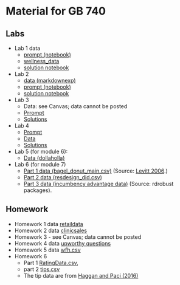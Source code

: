 # Material for GB 740 


## Labs
- Lab 1 data
  - [prompt (notebook)](https://colab.research.google.com/drive/11vIMprudKvWfWDCus4jZFPWRRn9Ykw4w?usp=sharing)
  - [wellness_data](https://raw.githubusercontent.com/dansacks/gb740/main/wellness_data.csv)
  - [solution notebook](https://colab.research.google.com/drive/19q8IM0AWuUySwLBMmHVD0sI8DhSSw8w9)
- Lab 2
  - [data (markdownexp)](https://raw.githubusercontent.com/dansacks/gb740/main/markdownexp.csv)
  - [prompt (notebook)](https://colab.research.google.com/drive/1X6RsFcXOGPLPomB6iWXJmPbACCKp0RiM)
  - [solution notebook](https://colab.research.google.com/drive/1HNbJbvhD4cfajHQY3aKDRrDdGDu5stTc) 
- Lab 3
  - Data: see Canvas; data cannot be posted
  - [Prrompt](https://colab.research.google.com/drive/1Hl5vhyi-s9womluj5wDI43vTq44DhT_-?usp=sharing)
  - [Solutions](https://colab.research.google.com/drive/1aoizkC6QtcFmNbvAgAyEhXKGPVesjc3D)
- Lab 4 
  - [Prompt](https://colab.research.google.com/drive/1S-wa1D5mnQV_ruzeqDQ_QR7pIJW1c_k6?usp=sharing)
  - [Data](https://raw.githubusercontent.com/dansacks/gb740/main/lab4_data.csv)
  - [Solutions](https://colab.research.google.com/drive/1C-BALAt60udgfzOpFaq2oWQ4n7O1hmpy)
- Lab 5 (for module 6):
  - [Data (dollaholla)](https://raw.githubusercontent.com/dansacks/gb740/main/dollaholla.csv)
- Lab 6 (for module 7)
  - [Part 1 data (bagel_donut_main.csv)](https://raw.githubusercontent.com/dansacks/gb740/main/bagel_donut_main.csv) (Source: [Levitt 2006](https://www.nber.org/papers/w12152).)
  - [Part 2 data (resdesign_did.csv)](https://raw.githubusercontent.com/dansacks/gb740/main/resdesign_did.csv)
  - [Part 3 data (incumbency advantage data)](https://raw.githubusercontent.com/rdpackages/rdrobust/master/Python/rdrobust_senate.csv) (Source: rdrobust packages).
  
## Homework 
- Homework 1 data [retaildata](https://raw.githubusercontent.com/dansacks/gb740/main/retaildata.csv)
- Homework 2 data [clinicsales](https://raw.githubusercontent.com/dansacks/gb740/main/clinicsales.csv)
- Homework 3 - see Canvas; data cannot be posted
- Homework 4 data [upworthy questions](https://raw.githubusercontent.com/dansacks/gb740/main/upworthy_questions.csv)
- Homework 5 data [wfh.csv](https://raw.githubusercontent.com/dansacks/gb740/main/wfh.csv)
- Homework 6
  - Part 1 [RatingData.csv](https://raw.githubusercontent.com/dansacks/gb740/main/RatingData.csv),
  - part 2 [tips.csv](https://raw.githubusercontent.com/dansacks/gb740/main/tips.csv)
  - The tip data are from [Haggan and Paci (2016)](https://www.aeaweb.org/articles?id=10.1257/app.6.3.1)
